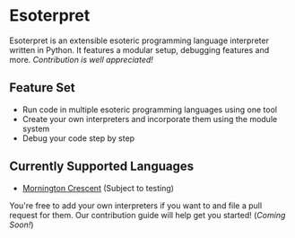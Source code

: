 # Esoterpret
Esoterpret is an extensible esoteric programming language interpreter written in Python. It features a modular setup, debugging features and more. _Contribution is well appreciated!_

## Feature Set
- Run code in multiple esoteric programming languages using one tool
- Create your own interpreters and incorporate them using the module system
- Debug your code step by step

## Currently Supported Languages
- [Mornington Crescent][Mornington Crescent] (Subject to testing)

You're free to add your own interpreters if you want to and file a pull request for them. Our contribution guide will help get you started! (_Coming Soon!_)

[Mornington Crescent]: http://esolangs.org/wiki/Mornington_Crescent